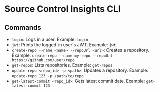# Source Control Insights CLI

## Commands

* `login`: Logs in a user. Example: `login`
* `jwt`: Prints the logged-in user's JWT. Example: `jwt`
* `create-repo --name <name> --repoUrl <url>`: Creates a repository. Example: `create-repo --name my-repo --repoUrl https://github.com/user/repo`
* `get-repos`: Lists repositories. Example: `get-repos`
* `update-repo <repo_id> -p <path>`: Updates a repository. Example: `update-repo 123 -p /path/to/repo`
* `get-latest-commit <repo_id>`: Gets latest commit date. Example: `get-latest-commit 123`
